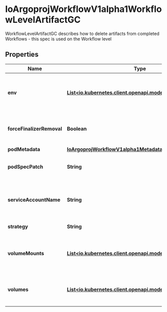 

# IoArgoprojWorkflowV1alpha1WorkflowLevelArtifactGC

WorkflowLevelArtifactGC describes how to delete artifacts from completed Workflows - this spec is used on the Workflow level

## Properties

Name | Type | Description | Notes
------------ | ------------- | ------------- | -------------
**env** | [**List&lt;io.kubernetes.client.openapi.models.V1EnvVar&gt;**](io.kubernetes.client.openapi.models.V1EnvVar.md) | Env is an optional field for specifying environment variables that should be assigned to the Pod doing the deletion |  [optional]
**forceFinalizerRemoval** | **Boolean** | ForceFinalizerRemoval: if set to true, the finalizer will be removed in the case that Artifact GC fails |  [optional]
**podMetadata** | [**IoArgoprojWorkflowV1alpha1Metadata**](IoArgoprojWorkflowV1alpha1Metadata.md) |  |  [optional]
**podSpecPatch** | **String** | PodSpecPatch holds strategic merge patch to apply against the artgc pod spec. |  [optional]
**serviceAccountName** | **String** | ServiceAccountName is an optional field for specifying the Service Account that should be assigned to the Pod doing the deletion |  [optional]
**strategy** | **String** | Strategy is the strategy to use. |  [optional]
**volumeMounts** | [**List&lt;io.kubernetes.client.openapi.models.V1VolumeMount&gt;**](io.kubernetes.client.openapi.models.V1VolumeMount.md) | VolumeMounts is an optional field for specifying volume mounts that should be assigned to the Pod doing the deletion |  [optional]
**volumes** | [**List&lt;io.kubernetes.client.openapi.models.V1Volume&gt;**](io.kubernetes.client.openapi.models.V1Volume.md) | Volumes is an optional field for specifying volumes that should be assigned to the Pod doing the deletion |  [optional]



